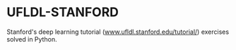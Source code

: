# UFLDL-STANFORD

Stanford's deep learning tutorial (www.ufldl.stanford.edu/tutorial/) exercises solved in Python. 
